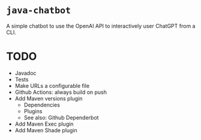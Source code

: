 # `java-chatbot`

A simple chatbot to use the OpenAI API to interactively user ChatGPT from a CLI.


# TODO
- Javadoc
- Tests
- Make URLs a configurable file
- Github Actions: always build on push
- Add Maven versions plugin
  - Dependencies
  - Plugins
  - See also: Github Dependerbot
- Add Maven Exec plugin
- Add Maven Shade plugin
